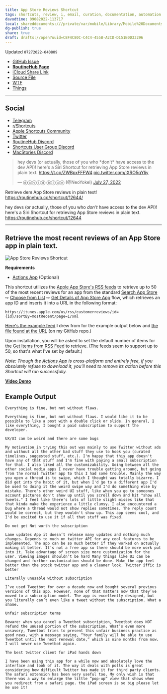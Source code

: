 ```yaml
---
title: App Store Reviews Shortcut
tags: shortcuts, review, i, email, curation, documentation, automation
davodtime: 09082022-113717
local: shareddocuments:///private/var/mobile/Library/Mobile%20Documents/iCloud~md~obsidian/Documents/OBSHIDDIAN/drafts/C8F4C80C-C4C4-455B-A2CD-D151B0D33296.md
dg-publish: true
share: true
draft: drafts://open?uuid=C8F4C80C-C4C4-455B-A2CD-D151B0D33296
---
```

Updated `07272022-040809`

- [GitHub Issue](https://github.com/extratone/i/issues/233)
- [**RoutineHub Page**](https://routinehub.co/shortcut/12644)
- [iCloud Share Link](https://www.icloud.com/shortcuts/0fd7ee1c024e4d8b9816264152968ec4)
- [Source File](https://github.com/extratone/i/blob/main/shortcuts/AppStoreReviews.shortcut)
- [WTF](https://davidblue.wtf/drafts/C8F4C80C-C4C4-455B-A2CD-D151B0D33296.html)
- [Things](things:///show?id=MhhR3WoiJpx6ZjBR4ERGWs)

---

## Social

- [Telegram](https://t.me/extratone/12427)
- [r/Shortcuts](https://reddit.com/r/shortcuts/comments/w948ug/app_store_reviews_routinehub/)
- [Apple Shortcuts Community](https://twitter.com/neoyokel/status/1552139935012032512)
- [Twitter](https://twitter.com/NeoYokel/status/1552140770748104704)
- [RoutineHub Discord](https://discord.com/channels/503976650439131183/504120881119887371/1001700631494529044)
- [Shortcuts User Group Discord](https://discord.com/channels/551914015131959308/551915117781188623/1001700835513860096)
- [MacStories Discord](https://discord.com/channels/836622115435184162/837346027144347700/1001777890960097300)

<blockquote class="twitter-tweet"><p lang="en" dir="ltr">hey devs (or actually, those of you who *don&#39;t* have access to the dev API)! here&#39;s a Siri Shortcut for retrieving App Store reviews in plain text. <a href="https://t.co/ZWBpxFFFW4">https://t.co/ZWBpxFFFW4</a> <a href="https://t.co/iXRO5qYliy">pic.twitter.com/iXRO5qYliy</a></p>&mdash; ⓓⓐⓥⓘⓓ ⓑⓛⓤⓔ (@NeoYokel) <a href="https://twitter.com/NeoYokel/status/1552140770748104704?ref_src=twsrc%5Etfw">July 27, 2022</a></blockquote> <script async src="https://platform.twitter.com/widgets.js" charset="utf-8"></script>

Retrieve dem App Store reviews in plain text! https://routinehub.co/shortcut/12644/

hey devs (or actually, those of you who *don't* have access to the dev API)! here's a Siri Shortcut for retrieving App Store reviews in plain text. https://routinehub.co/shortcut/12644

---

## Retrieve the most recent reviews of an App Store app in plain text.

![App Store Reviews Shortcut](https://user-images.githubusercontent.com/43663476/181154087-d213431a-9e7e-4cf7-a04d-41f89d27b04b.png)

**Requirements**

- [Actions App](https://apps.apple.com/us/app/actions/id1586435171) (Optional)

This shortcut utilizes the [Apple App Store's RSS feeds](https://developer.apple.com/forums/thread/98295) to retrieve up to 50 of the most recent reviews for an app from the standard [Search App Store](https://matthewcassinelli.com/actions/search-app-store/) ⇨ [Choose from List](https://matthewcassinelli.com/actions/choose-from-list/) ⇨ [Get Details of App Store App](https://matthewcassinelli.com/actions/get-details-of-app-store-app/) flow, which retrieves an app ID and inserts it into a URL in the following format:

```
https://itunes.apple.com/us/rss/customerreviews/id={id}/sortBy=mostRecent/page=1/xml
```

[Here's the example feed](https://itunes.apple.com/us/rss/customerreviews/id=1527500834/sortBy=mostRecent/page=1/xml) I drew from for the example output below and [the file found at the URL](https://github.com/extratone/i/blob/main/docs/AppStoreReviewsExample.xml) (on my GitHub repo.)

Upon installation, you will be asked to set the default number of items for the [Get Items from RSS Feed](https://matthewcassinelli.com/actions/get-items-from-rss-feed/) to retrieve. (The feeds seem to support up to 50, so that's what I've set by default.)

*Note: Though the [Actions App](https://apps.apple.com/us/app/actions/id1586435171) is cross-platform and entirely free, if you absolutely refuse to download it, you'll need to remove its action before this Shortcut will run successfully.*

[**Video Demo**](https://user-images.githubusercontent.com/43663476/181153861-35ada1c9-9181-4514-aeb4-08c9bb6cf2e4.MOV)

## Example Output

```
Everything is fine, but not without flaws.

Everything is fine, but not without flaws. I would like it to be possible to like a post with a double click or slide. In general, I like everything, I bought a paid subscription to support the developer.

UX/UI can be weird and there are some bugs

My motivation in trying this out was mainly to use Twitter without ads and without all the other bad stuff they use to hook you (curated timelines, suggested stuff, etc.). I'm happy that this app doesn't have any of that stuff and I'm fine with paying a small subscription for that. I also liked all the customizability. Going between all the other social media apps I never have trouble getting around, but going from the normal Twitter app to this I had some trouble. Mainly the way you open a thread is to swipe, which I thought was totally bizarre. I did get into the habit of it, but when I'd go to a different app I'd be used to doing it the weird swipe way and I'd do something else by mistake. There's other weird UI stuff, like when you go to someones account pictures don't show up until you scroll down and hit "show all tweets." I feel like there's lots of little slight misses like that that kinda make the experience a little clumsy. I also encountered a bug where a thread would not show replies sometimes. The reply count would be correct, but they wouldn't show up. This app seems cool, and I'd be excited to use it if all that stuff was fixed.

Do not get Not worth the subscription

Lame updates App it doesn’t release many updates and nothing much changes. Depends to much on twitter API for any cool features to be implemented. The app can be so much better if they worked on actually making it better. It’s not a free app so there should be more work put into it. Take advantage of screen size more customization for the user. Viewing images shouldn’t be hard Many things like UI can be changed and further customization should be done. Make the app feel better than the stock twitter app and a cleaner look. Twitter iffic is better

Literally unusable without subscription

I’ve used Tweetbot for over a decade now and bought several previous versions of this app. However, none of that matters now that they’ve moved to a subscription model. The app is excellently designed, but you literally can’t even like a tweet without the subscription. What a shame.

Unfair subscription terms

Beware: when you cancel a Tweetbot subscription, Tweetbot does NOT refund the unused portion of the subscription. What’s even more unsavory, Tweetbot tries to present this unfair business practice as good news, with a message saying, “Your family will be able to use Tweetbot until the next renewal date,” which is nine months from now. I will never use Tweetbot again.

The best twitter client for iPad hands down

I have been using this app for a while now and absolutely love the interface and look of it. The way it deals with polls is great considering how difficult Twitter has made it for third party clients. The safari extension has been very useful too. My only wish is that there was a way to enlarge the little “pop-up” view that shows when you redirect from a safari page. the iPad screen is so big please let me use it!
```